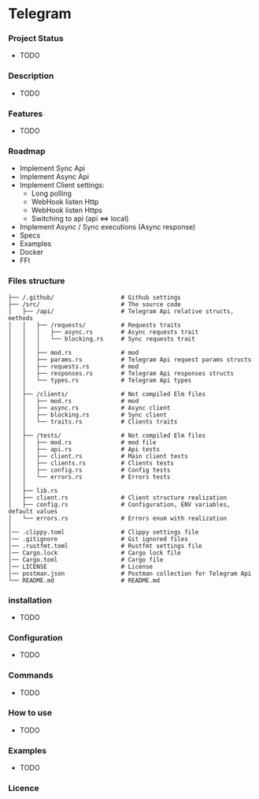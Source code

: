 # Telegram

### Project Status
- TODO

### Description
- TODO

### Features
- TODO

### Roadmap
- Implement Sync Api
- Implement Async Api
- Implement Client settings:
  - Long polling
  - WebHook listen Http
  - WebHook listen Https
  - Switching to api (api <=> local)
- Implement Async / Sync executions (Async response)
- Specs
- Examples
- Docker
- FFI

### Files structure
```
├── /.github/                   # Github settings
├── /src/                       # The source code
│   ├── /api/                   # Telegram Api relative structs, methods
│   │   ├── /requests/          # Requests traits
│   │   │   ├── async.rs        # Async requests trait
│   │   │   └── blocking.rs     # Sync requests trait
│   │   │
│   │   ├── mod.rs              # mod
│   │   ├── params.rs           # Telegram Api request params structs
│   │   ├── requests.rs         # mod
│   │   ├── responses.rs        # Telegram Api responses structs
│   │   └── types.rs            # Telegram Api types
│   │
│   ├── /clients/               # Not compiled Elm files
│   │   ├── mod.rs              # mod
│   │   ├── async.rs            # Async client
│   │   ├── blocking.rs         # Sync client
│   │   └── traits.rs           # Clients traits
│   │
│   ├── /tests/                 # Not compiled Elm files
│   │   ├── mod.rs              # mod file
│   │   ├── api.rs              # Api tests
│   │   ├── client.rs           # Main client tests
│   │   ├── clients.rs          # Clients tests
│   │   ├── config.rs           # Config tests
│   │   └── errors.rs           # Errors tests
│   │   
│   ├── lib.rs
│   ├── client.rs               # Client structure realization
│   ├── config.rs               # Configuration, ENV variables, default values
│   └── errors.rs               # Errors enum with realization
│
│── .clippy.toml                # Clippy settings file
│── .gitignore                  # Git ignored files
│── .rustfmt.toml               # Rustfmt settings file
│── Cargo.lock                  # Cargo lock file
│── Cargo.toml                  # Cargo file
│── LICENSE                     # License
│── postman.json                # Postman collection for Telegram Api
└── README.md                   # README.md
```

### installation

- TODO

### Configuration

- TODO

### Commands

- TODO

### How to use

- TODO

### Examples

- TODO

### Licence